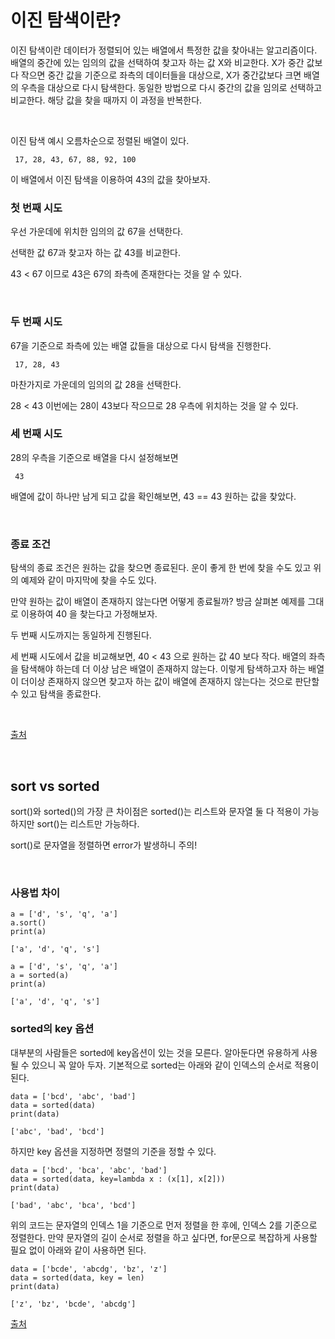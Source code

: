 # 이진 탐색이란?
이진 탐색이란 데이터가 정렬되어 있는 배열에서 특정한 값을 찾아내는 알고리즘이다. 배열의 중간에 있는 임의의 값을 선택하여 찾고자 하는 값 X와 비교한다. X가 중간 값보다 작으면 중간 값을 기준으로 좌측의 데이터들을 대상으로, X가 중간값보다 크면 배열의 우측을 대상으로 다시 탐색한다. 동일한 방법으로 다시 중간의 값을 임의로 선택하고 비교한다. 해당 값을 찾을 때까지 이 과정을 반복한다.

<br/>

이진 탐색 예시
오름차순으로 정렬된 배열이 있다.
```
 17, 28, 43, 67, 88, 92, 100 
```
이 배열에서 이진 탐색을 이용하여 43의 값을 찾아보자.


### 첫 번째 시도
우선 가운데에 위치한 임의의 값 67을 선택한다.

선택한 값 67과 찾고자 하는 값 43를 비교한다.

43 < 67 이므로 43은 67의 좌측에 존재한다는 것을 알 수 있다.

<br/>

### 두 번째 시도
67을 기준으로 좌측에 있는 배열 값들을 대상으로 다시 탐색을 진행한다.
```
 17, 28, 43 
```
마찬가지로 가운데의 임의의 값 28을 선택한다.

28 < 43 이번에는 28이 43보다 작으므로 28 우측에 위치하는 것을 알 수 있다.



### 세 번째 시도
28의 우측을 기준으로 배열을 다시 설정해보면
```
 43 
```
배열에 값이 하나만 남게 되고 값을 확인해보면,
43 == 43 원하는 값을 찾았다.

<br/>

### 종료 조건
탐색의 종료 조건은 원하는 값을 찾으면 종료된다.
운이 좋게 한 번에 찾을 수도 있고 위의 예제와 같이 마지막에 찾을 수도 있다.

만약 원하는 값이 배열이 존재하지 않는다면 어떻게 종료될까?
방금 살펴본 예제를 그대로 이용하여 40 을 찾는다고 가정해보자.

두 번째 시도까지는 동일하게 진행된다.

세 번째 시도에서 값을 비교해보면, 40 < 43 으로 원하는 값 40 보다 작다. 배열의 좌측을 탐색해야 하는데 더 이상 남은 배열이 존재하지 않는다.
이렇게 탐색하고자 하는 배열이 더이상 존재하지 않으면 찾고자 하는 값이 배열에 존재하지 않는다는 것으로 판단할 수 있고 탐색을 종료한다.

<br/>

[출처](https://cjh5414.github.io/binary-search/)


<br/>

## sort vs sorted

sort()와 sorted()의 가장 큰 차이점은 sorted()는 리스트와 문자열 둘 다 적용이 가능하지만 sort()는 리스트만 가능하다. 

sort()로 문자열을 정렬하면 error가 발생하니 주의!

<br/>

### 사용법 차이

```
a = ['d', 's', 'q', 'a']
a.sort()
print(a)

['a', 'd', 'q', 's']

a = ['d', 's', 'q', 'a']
a = sorted(a)
print(a)

['a', 'd', 'q', 's']
```

### sorted의 key 옵션
대부분의 사람들은 sorted에 key옵션이 있는 것을 모른다. 알아둔다면 유용하게 사용될 수 있으니 꼭 알아 두자. 기본적으로 sorted는 아래와 같이 인덱스의 순서로 적용이 된다.
```
data = ['bcd', 'abc', 'bad']
data = sorted(data)
print(data)

['abc', 'bad', 'bcd']
```
 
하지만 key 옵션을 지정하면 정렬의 기준을 정할 수 있다.
```
data = ['bcd', 'bca', 'abc', 'bad']
data = sorted(data, key=lambda x : (x[1], x[2]))
print(data)

['bad', 'abc', 'bca', 'bcd']
```
 
위의 코드는 문자열의 인덱스 1을 기준으로 먼저 정렬을 한 후에, 인덱스 2를 기준으로 정렬한다. 만약 문자열의 길이 순서로 정렬을 하고 싶다면, for문으로 복잡하게 사용할 필요 없이 아래와 같이 사용하면 된다.

```
data = ['bcde', 'abcdg', 'bz', 'z']
data = sorted(data, key = len)
print(data)

['z', 'bz', 'bcde', 'abcdg']
```
 
[출처](https://han-py.tistory.com/336)